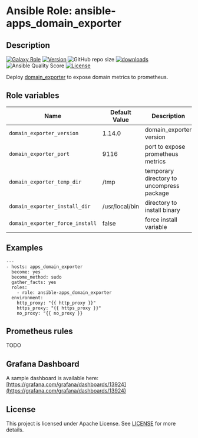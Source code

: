 # Ansible Role: ansible-apps_domain_exporter

## Description

[![Galaxy Role](https://img.shields.io/badge/galaxy-apps_domain_exporter-purple?style=flat)](https://galaxy.ansible.com/lotusnoir/apps_domain_exporter)
[![Version](https://img.shields.io/github/release/lotusnoir/ansible-apps_domain_exporter.svg)](https://github.com/lotusnoir/ansible-apps_domain_exporter/releases/latest)
![GitHub repo size](https://img.shields.io/github/repo-size/lotusnoir/ansible-apps_domain_exporter?color=orange&style=flat)
[![downloads](https://img.shields.io/ansible/role/d/52264)](https://galaxy.ansible.com/lotusnoir/apps_domain_exporter)
![Ansible Quality Score](https://img.shields.io/ansible/quality/52264)
[![License](https://img.shields.io/badge/license-Apache--2.0-brightgreen?style=flat)](https://opensource.org/licenses/Apache-2.0)


Deploy [domain_exporter](https://github.com/caarlos0/domain_exporter/) to expose domain metrics to prometheus.

## Role variables

| Name                            | Default Value  | Description                        |
| ------------------------------- | -------------- | -----------------------------------|
| `domain_exporter_version`       | 1.14.0         | domain_exporter version |
| `domain_exporter_port`          | 9116           | port to expose prometheus metrics |
| `domain_exporter_temp_dir`      | /tmp           | temporary directory to uncompress package |
| `domain_exporter_install_dir`   | /usr/local/bin | directory to install binary |
| `domain_exporter_force_install` | false          | force install variable |

## Examples

	---
	- hosts: apps_domain_exporter
	  become: yes
	  become_method: sudo
	  gather_facts: yes
	  roles:
	    - role: ansible-apps_domain_exporter
	  environment: 
	    http_proxy: "{{ http_proxy }}"
	    https_proxy: "{{ https_proxy }}"
	    no_proxy: "{{ no_proxy }}

## Prometheus rules

TODO

## Grafana Dashboard

A sample dashboard is available here: [https://grafana.com/grafana/dashboards/13924](https://grafana.com/grafana/dashboards/13924)

## License

This project is licensed under Apache License. See [LICENSE](/LICENSE) for more details.
